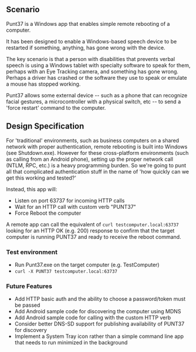 ## Scenario

Punt37 is a Windows app that enables simple remote rebooting of a computer.

It has been designed to enable a Windows-based speech device to be restarted if something, anything, has gone wrong with the device.

The key scenario is that a person with disabilities that prevents verbal speech is using a Windows tablet with specialty software to
speak for them, perhaps with an Eye Tracking camera, and something has gone wrong.  Perhaps a driver has crashed or the software they
use to speak or emulate a mouse has stopped working.

Punt37 allows some external device -- such as a phone that can recognize facial gestures, a microcontroller with a physical switch, etc --
to send a 'force restart' command to the computer.

## Design Specification

For 'traditional' environments, such as business computers on a shared network with proper authentication, remote rebooting is built into Windows (see Shutdown.exe).  However for these cross-platform environments (such as calling from an Android phone), setting up the proper network call (NTLM, RPC, etc.) is a heavy programming burden.  So we're going to punt all that complicated authentication stuff in the name of 'how quickly can we get this working and tested?'

Instead, this app will:

- Listen on port 63737 for incoming HTTP calls
- Wait for an HTTP call with custom verb "PUNT37"
- Force Reboot the computer

A remote app can call the equivalent of `curl testcomputer.local:63737` looking for an HTTP OK (e.g. 200) response to confirm that the target computer is running PUNT37 and ready to receive the reboot command.

### Test environment

- Run Punt37.exe on the target computer (e.g. TestComputer)
- `curl -X PUNT37 testcomputer.local:63737`

### Future Features

- Add HTTP basic auth and the ability to choose a password/token must be passed
- Add Android sample code for discovering the computer using MDNS
- Add Android sample code for calling with the custom HTTP verb
- Consider better DNS-SD support for publishing availability of PUNT37 for discovery
- Implement a System Tray icon rather than a simple command line app that needs to run minimized in the background
